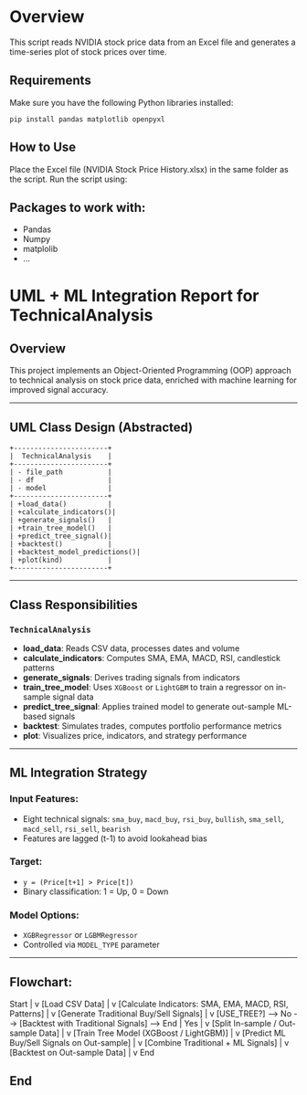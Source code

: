 # Overview
This script reads NVIDIA stock price data from an Excel file and generates a time-series plot of stock prices over time.

## Requirements
Make sure you have the following Python libraries installed:
```
pip install pandas matplotlib openpyxl
```

## How to Use
Place the Excel file (NVIDIA Stock Price History.xlsx) in the same folder as the script.
Run the script using:

## Packages to work with:

- Pandas
- Numpy
- matplolib
- ...

# UML + ML Integration Report for TechnicalAnalysis

## Overview
This project implements an Object-Oriented Programming (OOP) approach to technical analysis on stock price data, enriched with machine learning for improved signal accuracy.

---

## UML Class Design (Abstracted)

```text
+-----------------------+
|  TechnicalAnalysis    |
+-----------------------+
| - file_path           |
| - df                  |
| - model               |
+-----------------------+
| +load_data()          |
| +calculate_indicators()|
| +generate_signals()   |
| +train_tree_model()   |
| +predict_tree_signal()|
| +backtest()           |
| +backtest_model_predictions()|
| +plot(kind)           |
+-----------------------+
```

---

## Class Responsibilities

### `TechnicalAnalysis`
- **load_data**: Reads CSV data, processes dates and volume
- **calculate_indicators**: Computes SMA, EMA, MACD, RSI, candlestick patterns
- **generate_signals**: Derives trading signals from indicators
- **train_tree_model**: Uses `XGBoost` or `LightGBM` to train a regressor on in-sample signal data
- **predict_tree_signal**: Applies trained model to generate out-sample ML-based signals
- **backtest**: Simulates trades, computes portfolio performance metrics
- **plot**: Visualizes price, indicators, and strategy performance

---

## ML Integration Strategy

### Input Features:
- Eight technical signals: `sma_buy`, `macd_buy`, `rsi_buy`, `bullish`, `sma_sell`, `macd_sell`, `rsi_sell`, `bearish`
- Features are lagged (t-1) to avoid lookahead bias

### Target:
- `y = (Price[t+1] > Price[t])`
- Binary classification: 1 = Up, 0 = Down

### Model Options:
- `XGBRegressor` or `LGBMRegressor`
- Controlled via `MODEL_TYPE` parameter

---

## Flowchart:

Start
 |
 v
[Load CSV Data]
 |
 v
[Calculate Indicators: SMA, EMA, MACD, RSI, Patterns]
 |
 v
[Generate Traditional Buy/Sell Signals]
 |
 v
[USE_TREE?] --> No --> [Backtest with Traditional Signals] --> End
 |
Yes
 |
 v
[Split In-sample / Out-sample Data]
 |
 v
[Train Tree Model (XGBoost / LightGBM)]
 |
 v
[Predict ML Buy/Sell Signals on Out-sample]
 |
 v
[Combine Traditional + ML Signals]
 |
 v
[Backtest on Out-sample Data]
 |
 v
End


## End
